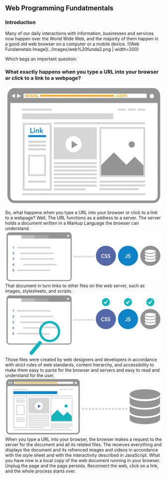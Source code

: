 ## Web Programming Fundatmentals

### Introduction
Many of our daily interactions with information, businesses and services now happen over the World Wide Web, and the majority of them happen in a good old web browser on a computer or a mobile device. 
![Web Fundametals Image](../images/web%20funda2.png | width=200)

Which begs an important question:

### **What exactly happens when you type a URL into your browser or click to a link to a webpage?**
![Web Fundamentals Image](../images/web%20funda1.png)

So, what happens when you type a URL into your browser or click to a link to a webpage? Well, The URL functions as a address to a server. The server holds a document written in a Markup Language the browser can understand. 
![Web Fundamental Image](../images/web%20funda3.png)
That document in turn links to other files on the web server, such as images, stylesheets, and scripts. 
![Web Fundamental Image](../images/web%20funda4.png)
Those files were created by web designers and developers in accordance with strict rules of web standards, content hierarchy, and accessibility to make them easy to parse for the browser and servers and easy to read and understand for the user. 
![Web Fundamental Image](../images/web%20funda5.png)
When you type a URL into your browser, the browser makes a request to the server for the document and all its related files. The receives everything and displays the document and its refrenced images and videos in accordance with the style sheet and with the interactivity described in JavaScript. What you have now is a local copy of the web document running in your browser. Unplug the page and the page persists.
Reconnect the web, click on a link, and the whole process starts over.